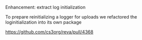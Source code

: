 Enhancement: extract log initialization

To prepare reinitializing a logger for uploads we refactored the loginitialization into its own package

https://github.com/cs3org/reva/pull/4368